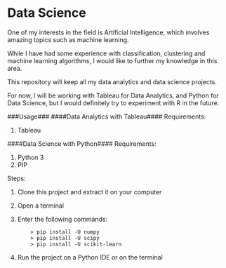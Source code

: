 # Data Science

One of my interests in the field is Artificial Intelligence, which involves amazing topics such as machine learning. 

While I have had some experience with classification, clustering and machine learning algorithms, I would like to further my knowledge in this area.

This repository will keep all my data analytics and data science projects. 


For now, I will be working with Tableau for Data Analytics, and Python for Data Science, but I would definitely try to experiment with R in the future.

###Usage###
####Data Analytics with Tableau####
Requirements:

1. Tableau


####Data Science with Python####
Requirements:

1. Python 3
2. PIP

Steps:

1. Clone this project and extract it on your computer
2. Open a terminal
3. Enter the following commands:

	```
		> pip install -U numpy
		> pip install -U scipy
		> pip install -U scikit-learn
	```

4. Run the project on a Python IDE or on the terminal
